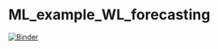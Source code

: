# ML_example_WL_forecasting


[![Binder](https://mybinder.org/badge_logo.svg)](https://mybinder.org/v2/gh/KwaterJupyter/ML_example_WL_forecasting.git/HEAD)
